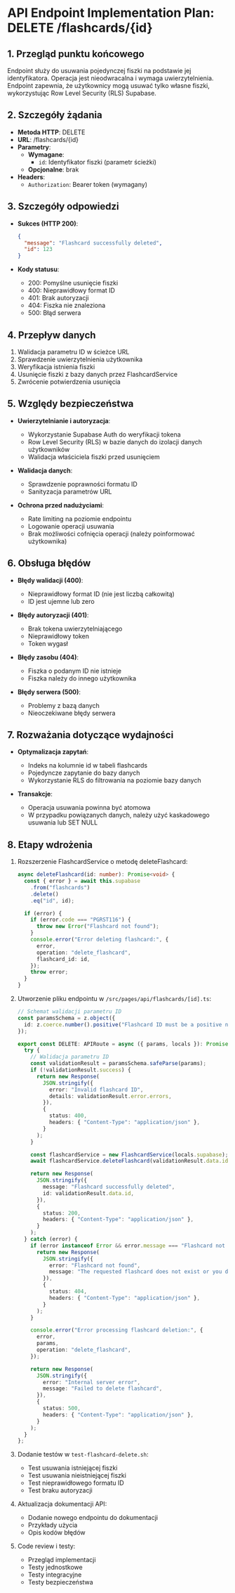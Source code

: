 # API Endpoint Implementation Plan: DELETE /flashcards/{id}

## 1. Przegląd punktu końcowego

Endpoint służy do usuwania pojedynczej fiszki na podstawie jej identyfikatora. Operacja jest nieodwracalna i wymaga uwierzytelnienia. Endpoint zapewnia, że użytkownicy mogą usuwać tylko własne fiszki, wykorzystując Row Level Security (RLS) Supabase.

## 2. Szczegóły żądania

- **Metoda HTTP**: DELETE
- **URL**: /flashcards/{id}
- **Parametry**:
  - **Wymagane**:
    - `id`: Identyfikator fiszki (parametr ścieżki)
  - **Opcjonalne**: brak
- **Headers**:
  - `Authorization`: Bearer token (wymagany)

## 3. Szczegóły odpowiedzi

- **Sukces (HTTP 200)**:

  ```json
  {
    "message": "Flashcard successfully deleted",
    "id": 123
  }
  ```

- **Kody statusu**:
  - 200: Pomyślne usunięcie fiszki
  - 400: Nieprawidłowy format ID
  - 401: Brak autoryzacji
  - 404: Fiszka nie znaleziona
  - 500: Błąd serwera

## 4. Przepływ danych

1. Walidacja parametru ID w ścieżce URL
2. Sprawdzenie uwierzytelnienia użytkownika
3. Weryfikacja istnienia fiszki
4. Usunięcie fiszki z bazy danych przez FlashcardService
5. Zwrócenie potwierdzenia usunięcia

## 5. Względy bezpieczeństwa

- **Uwierzytelnianie i autoryzacja**:

  - Wykorzystanie Supabase Auth do weryfikacji tokena
  - Row Level Security (RLS) w bazie danych do izolacji danych użytkowników
  - Walidacja właściciela fiszki przed usunięciem

- **Walidacja danych**:

  - Sprawdzenie poprawności formatu ID
  - Sanityzacja parametrów URL

- **Ochrona przed nadużyciami**:
  - Rate limiting na poziomie endpointu
  - Logowanie operacji usuwania
  - Brak możliwości cofnięcia operacji (należy poinformować użytkownika)

## 6. Obsługa błędów

- **Błędy walidacji (400)**:

  - Nieprawidłowy format ID (nie jest liczbą całkowitą)
  - ID jest ujemne lub zero

- **Błędy autoryzacji (401)**:

  - Brak tokena uwierzytelniającego
  - Nieprawidłowy token
  - Token wygasł

- **Błędy zasobu (404)**:

  - Fiszka o podanym ID nie istnieje
  - Fiszka należy do innego użytkownika

- **Błędy serwera (500)**:
  - Problemy z bazą danych
  - Nieoczekiwane błędy serwera

## 7. Rozważania dotyczące wydajności

- **Optymalizacja zapytań**:

  - Indeks na kolumnie id w tabeli flashcards
  - Pojedyncze zapytanie do bazy danych
  - Wykorzystanie RLS do filtrowania na poziomie bazy danych

- **Transakcje**:
  - Operacja usuwania powinna być atomowa
  - W przypadku powiązanych danych, należy użyć kaskadowego usuwania lub SET NULL

## 8. Etapy wdrożenia

1. Rozszerzenie FlashcardService o metodę deleteFlashcard:

   ```typescript
   async deleteFlashcard(id: number): Promise<void> {
     const { error } = await this.supabase
       .from("flashcards")
       .delete()
       .eq("id", id);

     if (error) {
       if (error.code === "PGRST116") {
         throw new Error("Flashcard not found");
       }
       console.error("Error deleting flashcard:", {
         error,
         operation: "delete_flashcard",
         flashcard_id: id,
       });
       throw error;
     }
   }
   ```

2. Utworzenie pliku endpointu w `/src/pages/api/flashcards/[id].ts`:

   ```typescript
   // Schemat walidacji parametru ID
   const paramsSchema = z.object({
     id: z.coerce.number().positive("Flashcard ID must be a positive number").int("Flashcard ID must be an integer"),
   });

   export const DELETE: APIRoute = async ({ params, locals }): Promise<Response> => {
     try {
       // Walidacja parametru ID
       const validationResult = paramsSchema.safeParse(params);
       if (!validationResult.success) {
         return new Response(
           JSON.stringify({
             error: "Invalid flashcard ID",
             details: validationResult.error.errors,
           }),
           {
             status: 400,
             headers: { "Content-Type": "application/json" },
           }
         );
       }

       const flashcardService = new FlashcardService(locals.supabase);
       await flashcardService.deleteFlashcard(validationResult.data.id);

       return new Response(
         JSON.stringify({
           message: "Flashcard successfully deleted",
           id: validationResult.data.id,
         }),
         {
           status: 200,
           headers: { "Content-Type": "application/json" },
         }
       );
     } catch (error) {
       if (error instanceof Error && error.message === "Flashcard not found") {
         return new Response(
           JSON.stringify({
             error: "Flashcard not found",
             message: "The requested flashcard does not exist or you don't have access to it",
           }),
           {
             status: 404,
             headers: { "Content-Type": "application/json" },
           }
         );
       }

       console.error("Error processing flashcard deletion:", {
         error,
         params,
         operation: "delete_flashcard",
       });

       return new Response(
         JSON.stringify({
           error: "Internal server error",
           message: "Failed to delete flashcard",
         }),
         {
           status: 500,
           headers: { "Content-Type": "application/json" },
         }
       );
     }
   };
   ```

3. Dodanie testów w `test-flashcard-delete.sh`:

   - Test usuwania istniejącej fiszki
   - Test usuwania nieistniejącej fiszki
   - Test nieprawidłowego formatu ID
   - Test braku autoryzacji

4. Aktualizacja dokumentacji API:

   - Dodanie nowego endpointu do dokumentacji
   - Przykłady użycia
   - Opis kodów błędów

5. Code review i testy:
   - Przegląd implementacji
   - Testy jednostkowe
   - Testy integracyjne
   - Testy bezpieczeństwa
